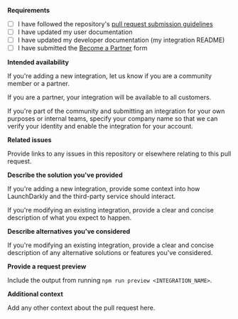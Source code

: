 **Requirements**

- [ ] I have followed the repository's [pull request submission guidelines](../blob/main/README.md#submitting-pull-requests)
- [ ] I have updated my user documentation
- [ ] I have updated my developer documentation (my integration README)
- [ ] I have submitted the [Become a Partner](https://launchdarkly.com/partners/) form

**Intended availability**

If you're adding a new integration, let us know if you are a community member or a partner.

If you are a partner, your integration will be available to all customers.

If you're part of the community and submitting an integration for your own purposes or internal teams, specify your company name so that we can verify your identity and enable the integration for your account.

**Related issues**

Provide links to any issues in this repository or elsewhere relating to this pull request.

**Describe the solution you've provided**

If you're adding a new integration, provide some context into how LaunchDarkly and the third-party service should interact.

If you're modifying an existing integration, provide a clear and concise description of what you expect to happen.

**Describe alternatives you've considered**

If you're modifying an existing integration, provide a clear and concise description of any alternative solutions or features you've considered.

**Provide a request preview**

Include the output from running `npm run preview <INTEGRATION_NAME>`.

**Additional context**

Add any other context about the pull request here.
